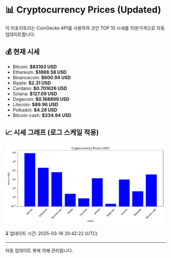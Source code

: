 
# 📊 Cryptocurrency Prices (Updated)

이 리포지토리는 CoinGecko API를 사용하여 코인 TOP 10 시세를 10분가격으로 자동 업데이트합니다.

## 💰 현재 시세
- Bitcoin: **$83103 USD**
- Ethereum: **$1888.58 USD**
- Binancecoin: **$600.94 USD**
- Ripple: **$2.31 USD**
- Cardano: **$0.701626 USD**
- Solana: **$127.09 USD**
- Dogecoin: **$0.168899 USD**
- Litecoin: **$89.96 USD**
- Polkadot: **$4.28 USD**
- Bitcoin-cash: **$334.94 USD**

## 📈 시세 그래프 (로그 스케일 적용)
![Crypto Prices](crypto_prices.png)

⏳ 업데이트 시간: 2025-03-16 20:42:22 (UTC)

---
자동 업데이트 봇에 의해 관리됩니다.

